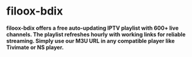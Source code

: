 # filoox-bdix
**filoox-bdix offers a free auto-updating IPTV playlist with 600+ live channels. The playlist refreshes hourly with working links for reliable streaming. Simply use our M3U URL in any compatible player like Tivimate or NS player.**
